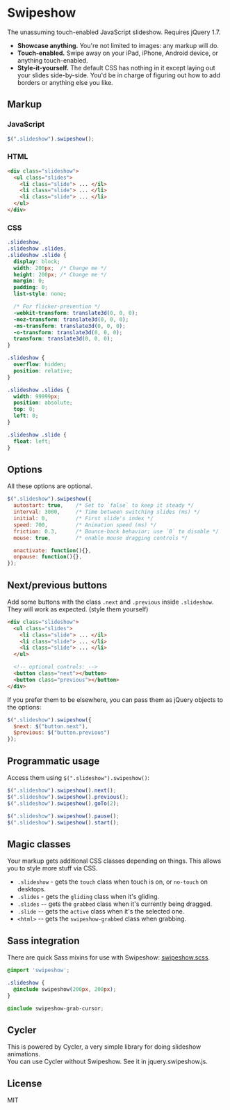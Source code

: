 Swipeshow
=========

The unassuming touch-enabled JavaScript slideshow. Requires jQuery 1.7.

 * __Showcase anything.__ You're not limited to images: any markup will do.
 * __Touch-enabled.__ Swipe away on your iPad, iPhone, Android device, or 
 anything touch-enabled.
 * __Style-it-yourself.__ The default CSS has nothing in it except laying out 
 your slides side-by-side. You'd be in charge of figuring out how to add borders 
 or anything else you like.

Markup
------

### JavaScript

``` js
$(".slideshow").swipeshow();
```

### HTML

``` html
<div class="slideshow">
  <ul class="slides">
    <li class="slide"> ... </il>
    <li class="slide"> ... </li>
    <li class="slide"> ... </li>
  </ul>
</div>
```

### CSS

``` css
.slideshow,
.slideshow .slides,
.slideshow .slide {
  display: block;
  width: 200px;  /* Change me */
  height: 200px; /* Change me */
  margin: 0;
  padding: 0;
  list-style: none;

  /* For flicker-prevention */
  -webkit-transform: translate3d(0, 0, 0);
  -moz-transform: translate3d(0, 0, 0);
  -ms-transform: translate3d(0, 0, 0);
  -o-transform: translate3d(0, 0, 0);
  transform: translate3d(0, 0, 0);
}

.slideshow {
  overflow: hidden;
  position: relative;
}

.slideshow .slides {
  width: 99999px;
  position: absolute;
  top: 0;
  left: 0;
}

.slideshow .slide {
  float: left;
}
```

Options
-------

All these options are optional.

``` js
$(".slideshow").swipeshow({
  autostart: true,    /* Set to `false` to keep it steady */
  interval: 3000,     /* Time between switching slides (ms) */
  initial: 0,         /* First slide's index */
  speed: 700,         /* Animation speed (ms) */
  friction: 0.3,      /* Bounce-back behavior; use `0` to disable */
  mouse: true,        /* enable mouse dragging controls */

  onactivate: function(){},
  onpause: function(){},
});
```

Next/previous buttons
---------------------

Add some buttons with the class `.next` and `.previous` inside `.slideshow`.
They will work as expected.
(style them yourself)

``` html
<div class="slideshow">
  <ul class="slides">
    <li class="slide"> ... </il>
    <li class="slide"> ... </li>
    <li class="slide"> ... </li>
  </ul>

  <!-- optional controls: -->
  <button class="next"></button>
  <button class="previous"></button>
</div>
```

If you prefer them to be elsewhere, you can pass them as jQuery objects to 
the options:

``` js
$(".slideshow").swipeshow({
  $next: $("button.next"),
  $previous: $("button.previous")
});
```

Programmatic usage
------------------

Access them using `$(".slideshow").swipeshow()`:

``` js
$(".slideshow").swipeshow().next();
$(".slideshow").swipeshow().previous();
$(".slideshow").swipeshow().goTo(2);

$(".slideshow").swipeshow().pause();
$(".slideshow").swipeshow().start();
```

Magic classes
-------------

Your markup gets additional CSS classes depending on things. This allows you to 
style more stuff via CSS.

 - `.slideshow` - gets the `touch` class when touch is on, or `no-touch` on 
 desktops.
 - `.slides` - gets the `gliding` class when it's gliding.
 - `.slides` -- gets the `grabbed` class when it's currently being dragged.
 - `.slide`  -- gets the `active` class when it's the selected one.
 - `<html>` -- gets the `swipeshow-grabbed` class when grabbing.

Sass integration
----------------

There are quick Sass mixins for use with Swipeshow: [swipeshow.scss].

``` css
@import 'swipeshow';

.slideshow {
  @include swipeshow(200px, 200px);
}

@include swipeshow-grab-cursor;
```

[swipeshow.scss]: https://github.com/rstacruz/swipeshow/blob/master/_swipeshow.scss

Cycler
------

This is powered by Cycler, a very simple library for doing slideshow animations.  
You can use Cycler without Swipeshow. See it in jquery.swipeshow.js.

License
-------

MIT
